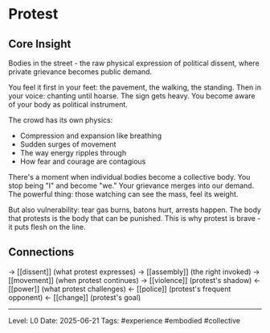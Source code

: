 # Protest

## Core Insight
Bodies in the street - the raw physical expression of political dissent, where private grievance becomes public demand.

You feel it first in your feet: the pavement, the walking, the standing. Then in your voice: chanting until hoarse. The sign gets heavy. You become aware of your body as political instrument.

The crowd has its own physics:
- Compression and expansion like breathing
- Sudden surges of movement
- The way energy ripples through
- How fear and courage are contagious

There's a moment when individual bodies become a collective body. You stop being "I" and become "we." Your grievance merges into our demand. The powerful thing: those watching can see the mass, feel its weight.

But also vulnerability: tear gas burns, batons hurt, arrests happen. The body that protests is the body that can be punished. This is why protest is brave - it puts flesh on the line.

## Connections
→ [[dissent]] (what protest expresses)
→ [[assembly]] (the right invoked)
→ [[movement]] (when protest continues)
→ [[violence]] (protest's shadow)
← [[power]] (what protest challenges)
← [[police]] (protest's frequent opponent)
← [[change]] (protest's goal)

---
Level: L0
Date: 2025-06-21
Tags: #experience #embodied #collective